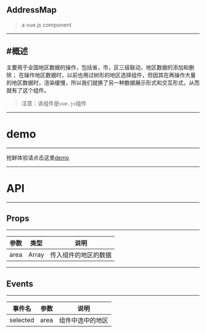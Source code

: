 ## AddressMap

> a vue.js component

---
#概述
---
主要用于全国地区数据的操作，包括省，市，区三级联动，地区数据的添加和删除；
在操作地区数据时，以前也用过树形的地区选择组件，但因其在再操作大量的地区数据时，渲染缓慢，所以我们就换了另一种数据展示形式和交互形式，从而就有了这个组件。
>注意：该组件是<code>vue.js</code>组件

---

# demo
---
抢鲜体验请点击这里[demo](www.baidu.com)

---
# API
---
## Props
---
| 参数 | 类型 | 说明 |
| ------- | ---------- | ---------- |
| area  | Array    | 传入组件的地区的数据 |
---
## Events
---
| 事件名 | 参数 | 说明 |
| ------- | -------- | -------- |
| selected | area | 组件中选中的地区 |
